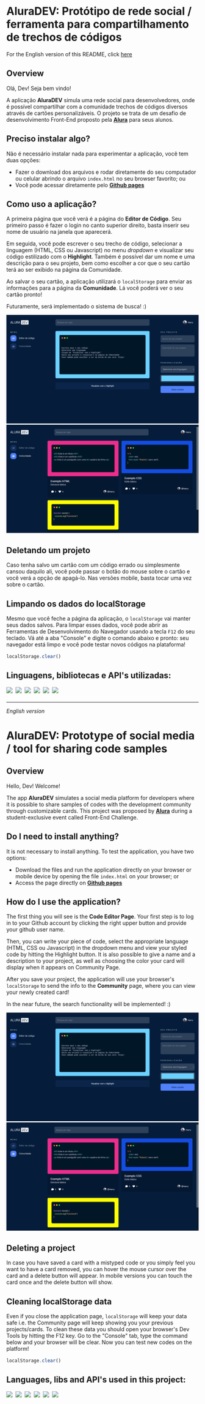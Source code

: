 # AluraDEV: Protótipo de rede social / ferramenta para compartilhamento de trechos de códigos

For the English version of this README, click [here](#English)

## Overview

Olá, Dev! Seja bem vindo!

A aplicação **AluraDEV** simula uma rede social para desenvolvedores, onde é possível compartilhar com a comunidade trechos de códigos diversos através de cartões personalizáveis. O projeto se trata de um desafio de desenvolvimento Front-End proposto pela **[Alura](https://www.alura.com.br/)** para seus alunos.

## Preciso instalar algo?

Não é necessário instalar nada para experimentar a aplicação, você tem duas opções:

- Fazer o download dos arquivos e rodar diretamente do seu computador ou celular abrindo o arquivo `index.html` no seu browser favorito; ou
- Você pode acessar diretamente pelo **[Github pages](https://sucodelarangela.github.io/alura-challenge-front-end/)**

## Como uso a aplicação?

A primeira página que você verá é a página do **Editor de Código**. Seu primeiro passo é fazer o login no canto superior direito, basta inserir seu nome de usuário na janela que aparecerá.

Em seguida, você pode escrever o seu trecho de código, selecionar a linguagem (HTML, CSS ou Javascript) no menu _dropdown_ e visualizar seu código estilizado com o **Highlight**. Também é possível dar um nome e uma descrição para o seu projeto, bem como escolher a cor que o seu cartão terá ao ser exibido na página da Comunidade.

Ao salvar o seu cartão, a aplicação utilizará o `localStorage` para enviar as informações para a página da **Comunidade**. Lá você poderá ver o seu cartão pronto!

Futuramente, será implementado o sistema de busca! :)

![](/Images/editor_page.png)
![](/Images/community_page.png)

## Deletando um projeto

Caso tenha salvo um cartão com um código errado ou simplesmente cansou daquilo ali, você pode passar o botão do mouse sobre o cartão e você verá a opção de apagá-lo. Nas versões mobile, basta tocar uma vez sobre o cartão.

## Limpando os dados do localStorage

Mesmo que você feche a página da aplicação, o `localStorage` vai manter seus dados salvos. Para limpar esses dados, você pode abrir as Ferramentas de Desenvolvimento do Navegador usando a tecla `F12` do seu teclado. Vá até a aba "Console" e digite o comando abaixo e pronto: seu navegador está limpo e você pode testar novos códigos na plataforma!

```js
localStorage.clear()
```

## Linguagens, bibliotecas e API's utilizadas:

<div style="display: grid; grid-auto-flow:column; width: fit-content; gap: 0.5rem;">
  <img height="25px" src="https://cdn.jsdelivr.net/gh/devicons/devicon/icons/html5/html5-original.svg" />
  <img height="25px" src="https://cdn.jsdelivr.net/gh/devicons/devicon/icons/css3/css3-original.svg" />
  <img height="25px" src="https://cdn.jsdelivr.net/gh/devicons/devicon/icons/javascript/javascript-original.svg" />
  <a href="https://highlightjs.org/" target="_blank"><img src="https://img.shields.io/badge/-HIGHLIGHT.JS-critical"></a>
  <a href="https://sweetalert.js.org/" target="_blank"><img src="https://img.shields.io/badge/-SWEETALERT-%23f27474"></a>
  <a href="https://masonry.desandro.com/" target="_blank"><img src="https://img.shields.io/badge/-MASONRY-%23D26"></a>
</div>

---

<div id="English" style="font-style: italic;">English version</div>

# AluraDEV: Prototype of social media / tool for sharing code samples

## Overview

Hello, Dev! Welcome!

The app **AluraDEV** simulates a social media platform for developers where it is possible to share samples of codes with the development community through customizable cards. This project was proposed by [**Alura**](https://www.alura.com.br/) during a student-exclusive event called Front-End Challenge.

## Do I need to install anything?

It is not necessary to install anything. To test the application, you have two options:

- Download the files and run the application directly on your browser or mobile device by opening the file `index.html` on your browser; or
- Access the page directly on **[Github pages](https://sucodelarangela.github.io/alura-challenge-front-end/)**

## How do I use the application?

The first thing you will see is the **Code Editor Page**. Your first step is to log in to your Github account by clicking the right upper button and provide your github user name.

Then, you can write your piece of code, select the appropriate language (HTML, CSS ou Javascript) in the dropdown menu and view your styled code by hitting the Highlight button. It is also possible to give a name and a description to your project, as well as choosing the color your card will display when it appears on Community Page.

After you save your project, the application will use your browser's `localStorage` to send the info to the **Community** page, where you can view your newly created card!

In the near future, the search functionality will be implemented! :)

![](/Images/editor_page.png)
![](/Images/community_page.png)

## Deleting a project

In case you have saved a card with a mistyped code or you simply feel you want to have a card removed, you can hover the mouse cursor over the card and a delete button will appear. In mobile versions you can touch the card once and the delete button will show.

## Cleaning localStorage data

Even if you close the application page, `localStorage` will keep your data safe i.e. the Community page will keep showing you your previous projects/cards. To clean these data you should open your browser's Dev Tools by hitting the F12 key. Go to the "Console" tab, type the command below and your browser will be clear. Now you can test new codes on the platform!

```js
localStorage.clear()
```

## Languages, libs and API's used in this project:

<div style="display: grid; grid-auto-flow:column; width: fit-content; gap: 0.5rem;">
  <img height="25px" src="https://cdn.jsdelivr.net/gh/devicons/devicon/icons/html5/html5-original.svg" />
  <img height="25px" src="https://cdn.jsdelivr.net/gh/devicons/devicon/icons/css3/css3-original.svg" />
  <img height="25px" src="https://cdn.jsdelivr.net/gh/devicons/devicon/icons/javascript/javascript-original.svg" />
  <a href="https://highlightjs.org/" target="_blank"><img src="https://img.shields.io/badge/-HIGHLIGHT.JS-critical"></a>
  <a href="https://sweetalert.js.org/" target="_blank"><img src="https://img.shields.io/badge/-SWEETALERT-%23f27474"></a>
  <a href="https://masonry.desandro.com/" target="_blank"><img src="https://img.shields.io/badge/-MASONRY-%23D26"></a>
</div>
